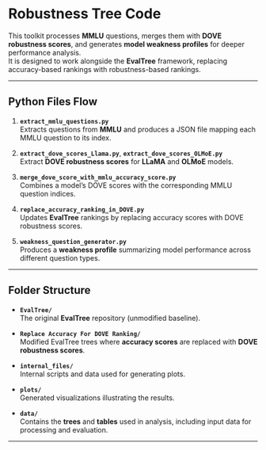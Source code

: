 # Robustness Tree Code

This toolkit processes **MMLU** questions, merges them with **DOVE robustness scores**, and generates **model weakness profiles** for deeper performance analysis.  
It is designed to work alongside the **EvalTree** framework, replacing accuracy-based rankings with robustness-based rankings.

---

## Python Files Flow

1. **`extract_mmlu_questions.py`**  
   Extracts questions from **MMLU** and produces a JSON file mapping each MMLU question to its index.

2. **`extract_dove_scores_Llama.py`**, **`extract_dove_scores_OLMoE.py`**  
   Extract **DOVE robustness scores** for **LLaMA** and **OLMoE** models.

3. **`merge_dove_score_with_mmlu_accuracy_score.py`**  
   Combines a model’s DOVE scores with the corresponding MMLU question indices.

4. **`replace_accuracy_ranking_in_DOVE.py`**  
   Updates **EvalTree** rankings by replacing accuracy scores with DOVE robustness scores.

5. **`weakness_question_generator.py`**  
   Produces a **weakness profile** summarizing model performance across different question types.

---

## Folder Structure

- **`EvalTree/`**  
  The original **EvalTree** repository (unmodified baseline).

- **`Replace Accuracy For DOVE Ranking/`**  
  Modified EvalTree trees where **accuracy scores** are replaced with **DOVE robustness scores**.

- **`internal_files/`**  
  Internal scripts and data used for generating plots.

- **`plots/`**  
  Generated visualizations illustrating the results.

- **`data/`**  
  Contains the **trees** and **tables** used in analysis, including input data for processing and evaluation.

---
